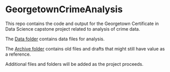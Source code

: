 # GeorgetownCrimeAnalysis

This repo contains the code and output for the Georgetown Certificate in Data Science capstone project related to analysis of crime data.

The [Data folder](https://github.com/jacobpstein/GeorgetownCrimeAnalysis/tree/main/01%20data) contains data files for analysis.

The [Archive folder](https://github.com/jacobpstein/GeorgetownCrimeAnalysis/tree/main/05%20archive) contains old files and drafts that might still have value as a reference.

Additional files and folders will be added as the project proceeds.
